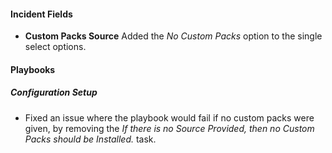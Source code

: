 
#### Incident Fields
- **Custom Packs Source**
Added the *No Custom Packs* option to the single select options.

#### Playbooks
##### Configuration Setup
- Fixed an issue where the playbook would fail if no custom packs were given, by removing the *If there is no Source Provided, then no Custom Packs should be Installed.* task.
